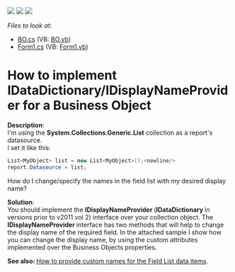 <!-- default badges list -->
![](https://img.shields.io/endpoint?url=https://codecentral.devexpress.com/api/v1/VersionRange/128601396/11.2.7%2B)
[![](https://img.shields.io/badge/Open_in_DevExpress_Support_Center-FF7200?style=flat-square&logo=DevExpress&logoColor=white)](https://supportcenter.devexpress.com/ticket/details/E667)
[![](https://img.shields.io/badge/📖_How_to_use_DevExpress_Examples-e9f6fc?style=flat-square)](https://docs.devexpress.com/GeneralInformation/403183)
<!-- default badges end -->
<!-- default file list -->
*Files to look at*:

* [BO.cs](./CS/BO.cs) (VB: [BO.vb](./VB/BO.vb))
* [Form1.cs](./CS/Form1.cs) (VB: [Form1.vb](./VB/Form1.vb))
<!-- default file list end -->
# How to implement IDataDictionary/IDisplayNameProvider for a Business Object


<p><strong>Description</strong>:<br />
I'm using the <strong>System.Collections.Generic.List</strong> collection as a report's datasource.<br />
I set it like this:</p>

```cs
List<MyObject> list = new List<MyObject>();<newline/>
report.Datasource = list;
```

<p> </p><p>How do I change/specify the names in the field list with my desired display name?</p><p><strong>Solution</strong>:<br />
You should implement the <strong>IDisplayNameProvider</strong><strong> </strong>(<strong>IDataDictionary</strong><strong> </strong>in versions prior to v2011 vol 2) interface over your collection object. The <strong>IDisplayNameProvider </strong>interface has two methods that will help to change the display name of the required field. In the attached sample I show how you can change the display name, by using the custom attributes implemented over the Business Objects properties.</p><p><strong>See also: </strong><a href="https://www.devexpress.com/Support/Center/p/E459">How to provide custom names for the Field List data items</a>.</p>

<br/>


